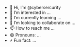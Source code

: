 - 👋 Hi, I’m @cybersercurity
- 👀 I’m interested in ...
- 🌱 I’m currently learning ...
- 💞️ I’m looking to collaborate on ...
- 📫 How to reach me ...
- 😄 Pronouns: ...
- ⚡ Fun fact: ...

<!---
cybersercurity/cybersercurity is a ✨ special ✨ repository because its `README.md` (this file) appears on your GitHub profile.
You can click the Preview link to take a look at your changes.
--->
